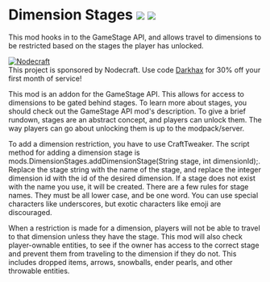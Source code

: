 # Dimension Stages [![](http://cf.way2muchnoise.eu/269398.svg)](https://minecraft.curseforge.com/projects/dimension-stages) [![](http://cf.way2muchnoise.eu/versions/269398.svg)](https://minecraft.curseforge.com/projects/dimension-stages)

This mod hooks in to the GameStage API, and allows travel to dimensions to be restricted based on the stages the player has unlocked. 

[![Nodecraft](https://i.imgur.com/sz9PUmK.png)](https://nodecraft.com/r/darkhax)    
This project is sponsored by Nodecraft. Use code [Darkhax](https://nodecraft.com/r/darkhax) for 30% off your first month of service!

This mod is an addon for the GameStage API. This allows for access to dimensions to be gated behind stages. To learn more about stages, you should check out the GameStage API mod's description. To give a brief rundown, stages are an abstract concept, and players can unlock them. The way players can go about unlocking them is up to the modpack/server. 

To add a dimension restriction, you have to use CraftTweaker. The script method for adding a dimension stage is mods.DimensionStages.addDimensionStage(String stage, int dimensionId);. Replace the stage string with the name of the stage, and replace the integer dimension id with the id of the desired dimension. If a stage does not exist with the name you use, it will be created. There are a few rules for stage names. They must be all lower case, and be one word. You can use special characters like underscores, but exotic characters like emoji are discouraged. 

When a restriction is made for a dimension, players will not be able to travel to that dimension unless they have the stage. This mod will also check player-ownable entities, to see if the owner has access to the correct stage and prevent them from traveling to the dimension if they do not. This includes dropped items, arrows, snowballs, ender pearls, and other throwable entities. 
